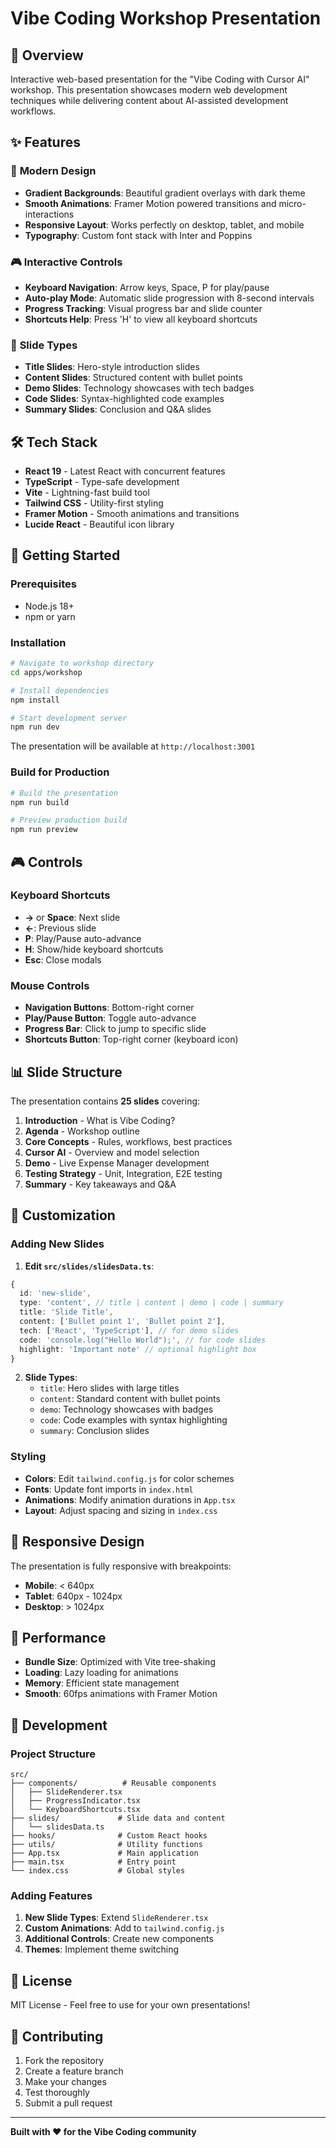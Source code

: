 # Vibe Coding Workshop Presentation

## 🎯 Overview

Interactive web-based presentation for the "Vibe Coding with Cursor AI" workshop. This presentation showcases modern web development techniques while delivering content about AI-assisted development workflows.

## ✨ Features

### 🎨 **Modern Design**

- **Gradient Backgrounds**: Beautiful gradient overlays with dark theme
- **Smooth Animations**: Framer Motion powered transitions and micro-interactions
- **Responsive Layout**: Works perfectly on desktop, tablet, and mobile
- **Typography**: Custom font stack with Inter and Poppins

### 🎮 **Interactive Controls**

- **Keyboard Navigation**: Arrow keys, Space, P for play/pause
- **Auto-play Mode**: Automatic slide progression with 8-second intervals
- **Progress Tracking**: Visual progress bar and slide counter
- **Shortcuts Help**: Press 'H' to view all keyboard shortcuts

### 📱 **Slide Types**

- **Title Slides**: Hero-style introduction slides
- **Content Slides**: Structured content with bullet points
- **Demo Slides**: Technology showcases with tech badges
- **Code Slides**: Syntax-highlighted code examples
- **Summary Slides**: Conclusion and Q&A slides

## 🛠️ Tech Stack

- **React 19** - Latest React with concurrent features
- **TypeScript** - Type-safe development
- **Vite** - Lightning-fast build tool
- **Tailwind CSS** - Utility-first styling
- **Framer Motion** - Smooth animations and transitions
- **Lucide React** - Beautiful icon library

## 🚀 Getting Started

### Prerequisites

- Node.js 18+
- npm or yarn

### Installation

```bash
# Navigate to workshop directory
cd apps/workshop

# Install dependencies
npm install

# Start development server
npm run dev
```

The presentation will be available at `http://localhost:3001`

### Build for Production

```bash
# Build the presentation
npm run build

# Preview production build
npm run preview
```

## 🎮 Controls

### Keyboard Shortcuts

- **→** or **Space**: Next slide
- **←**: Previous slide
- **P**: Play/Pause auto-advance
- **H**: Show/hide keyboard shortcuts
- **Esc**: Close modals

### Mouse Controls

- **Navigation Buttons**: Bottom-right corner
- **Play/Pause Button**: Toggle auto-advance
- **Progress Bar**: Click to jump to specific slide
- **Shortcuts Button**: Top-right corner (keyboard icon)

## 📊 Slide Structure

The presentation contains **25 slides** covering:

1. **Introduction** - What is Vibe Coding?
2. **Agenda** - Workshop outline
3. **Core Concepts** - Rules, workflows, best practices
4. **Cursor AI** - Overview and model selection
5. **Demo** - Live Expense Manager development
6. **Testing Strategy** - Unit, Integration, E2E testing
7. **Summary** - Key takeaways and Q&A

## 🎨 Customization

### Adding New Slides

1. **Edit `src/slides/slidesData.ts`**:

```typescript
{
  id: 'new-slide',
  type: 'content', // title | content | demo | code | summary
  title: 'Slide Title',
  content: ['Bullet point 1', 'Bullet point 2'],
  tech: ['React', 'TypeScript'], // for demo slides
  code: 'console.log("Hello World");', // for code slides
  highlight: 'Important note' // optional highlight box
}
```

2. **Slide Types**:
   - `title`: Hero slides with large titles
   - `content`: Standard content with bullet points
   - `demo`: Technology showcases with badges
   - `code`: Code examples with syntax highlighting
   - `summary`: Conclusion slides

### Styling

- **Colors**: Edit `tailwind.config.js` for color schemes
- **Fonts**: Update font imports in `index.html`
- **Animations**: Modify animation durations in `App.tsx`
- **Layout**: Adjust spacing and sizing in `index.css`

## 📱 Responsive Design

The presentation is fully responsive with breakpoints:

- **Mobile**: < 640px
- **Tablet**: 640px - 1024px
- **Desktop**: > 1024px

## 🎯 Performance

- **Bundle Size**: Optimized with Vite tree-shaking
- **Loading**: Lazy loading for animations
- **Memory**: Efficient state management
- **Smooth**: 60fps animations with Framer Motion

## 🔧 Development

### Project Structure

```
src/
├── components/          # Reusable components
│   ├── SlideRenderer.tsx
│   ├── ProgressIndicator.tsx
│   └── KeyboardShortcuts.tsx
├── slides/             # Slide data and content
│   └── slidesData.ts
├── hooks/              # Custom React hooks
├── utils/              # Utility functions
├── App.tsx             # Main application
├── main.tsx            # Entry point
└── index.css           # Global styles
```

### Adding Features

1. **New Slide Types**: Extend `SlideRenderer.tsx`
2. **Custom Animations**: Add to `tailwind.config.js`
3. **Additional Controls**: Create new components
4. **Themes**: Implement theme switching

## 📄 License

MIT License - Feel free to use for your own presentations!

## 🤝 Contributing

1. Fork the repository
2. Create a feature branch
3. Make your changes
4. Test thoroughly
5. Submit a pull request

---

**Built with ❤️ for the Vibe Coding community**
